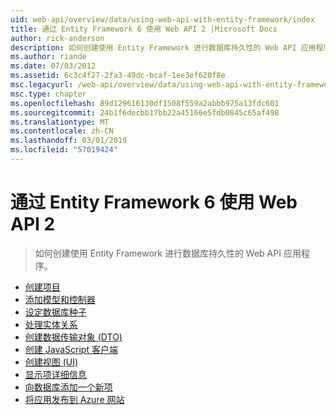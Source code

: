 ```yaml
---
uid: web-api/overview/data/using-web-api-with-entity-framework/index
title: 通过 Entity Framework 6 使用 Web API 2 |Microsoft Docs
author: rick-anderson
description: 如何创建使用 Entity Framework 进行数据库持久性的 Web API 应用程序。
ms.author: riande
ms.date: 07/03/2012
ms.assetid: 6c3c4f27-2fa3-49dc-bcaf-1ee3ef620f8e
msc.legacyurl: /web-api/overview/data/using-web-api-with-entity-framework
msc.type: chapter
ms.openlocfilehash: 89d129616130df1508f559a2abbb975a13fdc601
ms.sourcegitcommit: 24b1f6decbb17bb22a45166e5fdb0845c65af498
ms.translationtype: MT
ms.contentlocale: zh-CN
ms.lasthandoff: 03/01/2019
ms.locfileid: "57019424"
---
```

<a name="using-web-api-2-with-entity-framework-6"></a>通过 Entity Framework 6 使用 Web API 2
====================
> 如何创建使用 Entity Framework 进行数据库持久性的 Web API 应用程序。


- [创建项目](part-1.md)
- [添加模型和控制器](part-2.md)
- [设定数据库种子](part-3.md)
- [处理实体关系](part-4.md)
- [创建数据传输对象 (DTO)](part-5.md)
- [创建 JavaScript 客户端](part-6.md)
- [创建视图 (UI)](part-7.md)
- [显示项详细信息](part-8.md)
- [向数据库添加一个新项](part-9.md)
- [将应用发布到 Azure 网站](part-10.md)
